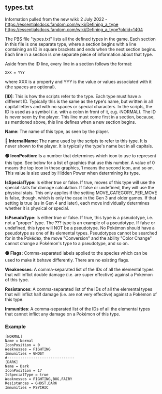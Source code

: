 ## types.txt

Information pulled from the new wiki:
2 July 2022 - https://essentialsdocs.fandom.com/wiki/Defining_a_type
https://essentialsdocs.fandom.com/wiki/Defining_a_type?oldid=1404

The PBS file "types.txt" lists all the defined types in the game. Each section in this file is one separate type, where a section begins with a line containing an ID in square brackets and ends when the next section begins. Each line in a section is one separate piece of information about that type.

Aside from the ID line, every line in a section follows the format:

```
XXX = YYY
```

where XXX is a property and YYY is the value or values associated with it (the spaces are optional).

**[ID]**:
This is how the scripts refer to the type. Each type must have a different ID. Typically this is the same as the type's name, but written in all capital letters and with no spaces or special characters. In the scripts, the ID is used as a symbol (i.e. with a colon in front of it, e.g. :NORMAL). The ID is never seen by the player.
This line must come first in a section, because, as mentioned above, this line defines when a new section begins.

**Name**:
The name of this type, as seen by the player.

**🔴 InternalName**:
The name used by the scripts to refer to this type. It is never shown to the player. It is typically the type's name but in all capitals.

**🟢 IconPosition:**
Is a number that determines which icon to use to represent this type. See below for a list of graphics that use this number. A value of 0 means the top icon in these graphics, 1 means the second icon, and so on.
This value is also used by Hidden Power when determining its type.

**IsSpecialType**:
Is either true or false. If true, moves of this type will use the special stats for damage calculation. If false or undefined, they will use the physical stats.
This only applies if the setting MOVE_CATEGORY_PER_MOVE is false, though, which is only the case in the Gen 3 and older games. If that setting is true (as in Gen 4 and later), each move individually determines whether it is physical or special.

**IsPseudoType**:
Is either true or false. If true, this type is a pseudotype, i.e. not a "proper" type. The ??? type is an example of a pseudotype. If false or undefined, this type will NOT be a pseudotype.
No Pokémon should have a pseudotype as one of its elemental types. Pseudotypes cannot be searched for in the Pokédex, the move "Conversion" and the ability "Color Change" cannot change a Pokémon's type to a pseudotype, and so on.

**🟢 Flags:**
Comma-separated labels applied to the species which can be used to make it behave differently. There are no existing flags.

**Weaknesses**:
A comma-separated list of the IDs of all the elemental types that will inflict double damage (i.e. are super effective) against a Pokémon of this type.

**Resistances**:
A comma-separated list of the IDs of all the elemental types that will inflict half damage (i.e. are not very effective) against a Pokémon of this type.

**Immunities**:
A comma-separated list of the IDs of all the elemental types that cannot inflict any damage on a Pokémon of this type.




### Example

```
[NORMAL]
Name = Normal
IconPosition = 0
Weaknesses = FIGHTING
Immunities = GHOST
#-------------------------------
[DARK]
Name = Dark
IconPosition = 17
IsSpecialType = true
Weaknesses = FIGHTING,BUG,FAIRY
Resistances = GHOST,DARK
Immunities = PSYCHIC
```

